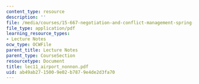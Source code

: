 ```yaml
---
content_type: resource
description: ''
file: /media/courses/15-667-negotiation-and-conflict-management-spring-2001/ab49ab2715009e02b7879e4de2d3fa70_lec11_airport_nonnon.pdf
file_type: application/pdf
learning_resource_types:
- Lecture Notes
ocw_type: OCWFile
parent_title: Lecture Notes
parent_type: CourseSection
resourcetype: Document
title: lec11_airport_nonnon.pdf
uid: ab49ab27-1500-9e02-b787-9e4de2d3fa70
---
```

